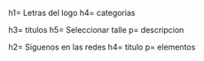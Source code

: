 <!-- Header -->
h1= Letras del logo
h4= categorias
<!-- Main -->
h3= titulos 
h5= Seleccionar talle
p= descripcion
<!-- footer -->
h2= Siguenos en las redes
h4= titulo
p= elementos

